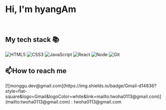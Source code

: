 <!-- <img align="right" src="https://user-images.githubusercontent.com/61736137/165254138-70830fcb-b25a-42b0-a8a4-b90678bcb2a2.svg" width="300"/> -->

<h1> Hi, I'm hyangAm</h1>
<!-- 원래 h1안에 있어야할 태그 -> <img src="https://user-images.githubusercontent.com/1569988/159394239-e0c43e47-0215-4e4f-983b-559c1994a9f7.png" height="180"> -->

<!-- <p>
  <em>
    <h3>
    Content Creator at
      <a href="https://www.youtube.com/c/%EB%93%9C%EB%A6%BC%EC%BD%94%EB%94%A9by%EC%97%98%EB%A6%AC">
        드림코딩 by 엘리 <img src="https://user-images.githubusercontent.com/1569988/159397141-21463bc2-2acf-416b-aa15-235664556f34.png" height="30px" />
      </a>
    </h3>
  </em>
  <em>
  <h3>
    Instructor at 
    <a href="https://academy.dream-coding.com/">
      Dream Coding Academy 
      <img src="https://user-images.githubusercontent.com/1569988/159411473-79b779c5-b91f-4ded-9235-1f187e1ebec2.svg" height="30px"/>
    </a>
  </h3>
    </em>
  </em>
</p> -->

<br />
<h2> My tech stack 📚 </h2>

![HTML5](https://img.shields.io/badge/-HTML5-F05032?style=for-the-badge&logo=html5&logoColor=ffffff)
![CSS3](https://img.shields.io/badge/-CSS3-007ACC?style=for-the-badge&logo=css3)
![JavaScript](https://img.shields.io/badge/-JavaScript-%23F7DF1C?style=for-the-badge&logo=javascript&logoColor=000000&labelColor=%23F7DF1C&color=%23FFCE5A)
![React](https://img.shields.io/badge/-React-222222?style=for-the-badge&logo=react)
![Node](https://img.shields.io/badge/-Nodejs-43853d?style=for-the-badge&logo=Node.js&logoColor=white)
![Git](https://img.shields.io/badge/-Git-F05032?style=for-the-badge&logo=git&logoColor=ffffff)

<h2> 📫How to reach me</h2>
[![monggu.dev@gmail.com](https://img.shields.io/badge/Gmail-d14836?style=flat-square&logo=Gmail&logoColor=white&link=mailto:twoha0113@gmail.com)](mailto:twoha0113@gmail.com) : twoha0113@gmail.com


<!--
Here are some ideas to get you started:

- 🔭 I’m currently working on ...
- 🌱 I’m currently learning ...
- 👯 I’m looking to collaborate on ...
- 🤔 I’m looking for help with ...
- 💬 Ask me about ...
- 📫 How to reach me: ...
- 😄 Pronouns: ...
- ⚡ Fun fact: ...
-->
